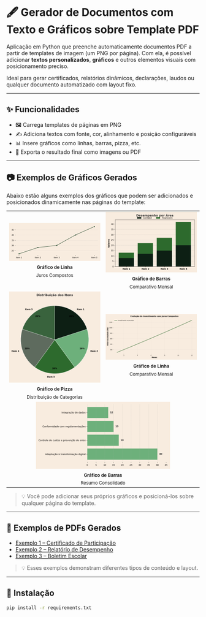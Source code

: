 # 🖋️ Gerador de Documentos com Texto e Gráficos sobre Template PDF

Aplicação em Python que preenche automaticamente documentos PDF a partir de templates de imagem (um PNG por página). Com ela, é possível adicionar **textos personalizados**, **gráficos** e outros elementos visuais com posicionamento preciso.

Ideal para gerar certificados, relatórios dinâmicos, declarações, laudos ou qualquer documento automatizado com layout fixo.

---

## ✨ Funcionalidades

- 🖼️ Carrega templates de páginas em PNG
- ✍️ Adiciona textos com fonte, cor, alinhamento e posição configuráveis
- 📊 Insere gráficos como linhas, barras, pizza, etc.
- 📄 Exporta o resultado final como imagens ou PDF

---

## 📷 Exemplos de Gráficos Gerados

Abaixo estão alguns exemplos dos gráficos que podem ser adicionados e posicionados dinamicamente nas páginas do template:

<table align="center">
  <tr>
    <td align="center">
      <img src="imagens/Figure_3.png" width="250"/><br>
      <sub><strong>Gráfico de Linha</strong><br>Juros Compostos</sub>
    </td>
    <td align="center">
      <img src="imagens/Figure_2.png" width="250"/><br>
      <sub><strong>Gráfico de Barras</strong><br>Comparativo Mensal</sub>
    </td>
  </tr>
  <tr>
    <td align="center">
      <img src="imagens/Figure_1.png" width="250"/><br>
      <sub><strong>Gráfico de Pizza</strong><br>Distribuição de Categorias</sub>
    </td>
    <td align="center">
      <img src="imagens/Figure_4.png" width="250"/><br>
      <sub><strong>Gráfico de Linha</strong><br>Comparativo Mensal</sub>
    </td>
  </tr>
  <tr>
    <td colspan="2" align="center">
      <img src="imagens/Figure_5.png" width="350"/><br>
      <sub><strong>Gráfico de Barras</strong><br>Resumo Consolidado</sub>
    </td>
  </tr>
</table>

> 💡 Você pode adicionar seus próprios gráficos e posicioná-los sobre qualquer página do template.

---

## 📄 Exemplos de PDFs Gerados

- [Exemplo 1 – Certificado de Participação](pdfs_exemplo/certificado1.pdf)
- [Exemplo 2 – Relatório de Desempenho](pdfs_exemplo/relatorio.pdf)
- [Exemplo 3 – Boletim Escolar](pdfs_exemplo/boletim.pdf)

> 💡 Esses exemplos demonstram diferentes tipos de conteúdo e layout.

---

## 🧪 Instalação

```bash
pip install -r requirements.txt
